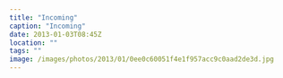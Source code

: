 ```yaml
---
title: "Incoming"
caption: "Incoming"
date: 2013-01-03T08:45Z
location: ""
tags: ""
image: /images/photos/2013/01/0ee0c60051f4e1f957acc9c0aad2de3d.jpg
---
```

